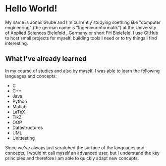 # Hello World!
My name is Jonas Grube and I'm currently studying soething like "computer engineering" (the german name is "Ingenieurinformatik") at the University of Applied Sciences Bielefeld , Germany or short FH Bielefeld.
I use GitHub to host small projects for myself, building tools I need or to try things I find interesting.



## What I've already learned
In my course of studies and also by myself, I was able to learn the following languages and concepts:
- C 
- C++
- Java
- Python
- Matlab
- LaTeX
- TikZ
- OOP
- Datastructures
- UML
- Unittesting

Since we've always just scratched the surface of the languages and concepts, I would'nt call myself an advanced user, but I understand the key principles and therefore I am able to quickly adapt new concepts.



